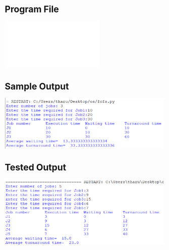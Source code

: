 # Program File
![Program File](FCFS_LE_515.py)
# Sample Output
![Sample Output](SampleOutput.png)
# Tested Output
![Tested Output](TestedOutput.png)

